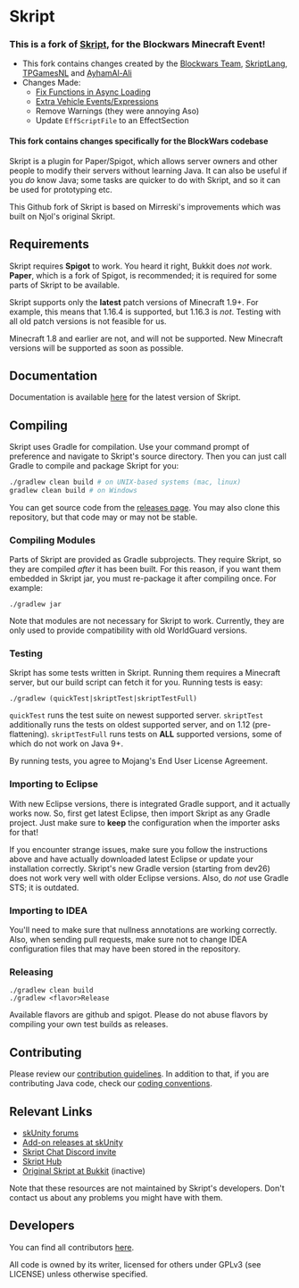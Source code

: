 # Skript

### This is a fork of [Skript](https://github.com/SkriptLang/Skript/), for the Blockwars Minecraft Event!
- This fork contains changes created by the [Blockwars Team](https://github.com/BlockWarsMC), [SkriptLang](SkriptLang), [TPGamesNL](https://github.com/TPGamesNL) and [AyhamAl-Ali](AyhamAl-Ali)
- Changes Made:
  - [Fix Functions in Async Loading](https://github.com/SkriptLang/Skript/pull/4252)
  - [Extra Vehicle Events/Expressions](https://github.com/SkriptLang/Skript/pull/4329)
  - Remove Warnings (they were annoying Aso)
  - Update `EffScriptFile` to an EffectSection
#### This fork contains changes specifically for the BlockWars codebase

Skript is a plugin for Paper/Spigot, which allows server owners and other people
to modify their servers without learning Java. It can also be useful if you
*do* know Java; some tasks are quicker to do with Skript, and so it can be used
for prototyping etc.

This Github fork of Skript is based on Mirreski's improvements which was built
on Njol's original Skript.

## Requirements
Skript requires **Spigot** to work. You heard it right, Bukkit does *not* work.
**Paper**, which is a fork of Spigot, is recommended; it is required for some
parts of Skript to be available.

Skript supports only the **latest** patch versions of Minecraft 1.9+.
For example, this means that 1.16.4 is supported, but 1.16.3 is *not*.
Testing with all old patch versions is not feasible for us.

Minecraft 1.8 and earlier are not, and will not be supported. New Minecraft
versions will be supported as soon as possible.


## Documentation
Documentation is available [here](https://skriptlang.github.io/Skript) for the
latest version of Skript.

## Compiling
Skript uses Gradle for compilation. Use your command prompt of preference and
navigate to Skript's source directory. Then you can just call Gradle to compile
and package Skript for you:

```bash
./gradlew clean build # on UNIX-based systems (mac, linux)
gradlew clean build # on Windows
```

You can get source code from the [releases page](https://github.com/SkriptLang/Skript/releases).
You may also clone this repository, but that code may or may not be stable.

### Compiling Modules
Parts of Skript are provided as Gradle subprojects. They require Skript, so
they are compiled *after* it has been built. For this reason, if you want them
embedded in Skript jar, you must re-package it after compiling once. For example:

```
./gradlew jar
```

Note that modules are not necessary for Skript to work. Currently, they are
only used to provide compatibility with old WorldGuard versions.

### Testing
Skript has some tests written in Skript. Running them requires a Minecraft
server, but our build script can fetch it for you. Running tests is easy:

```
./gradlew (quickTest|skriptTest|skriptTestFull)
```

<code>quickTest</code> runs the test suite on newest supported server.
<code>skriptTest</code> additionally runs the tests on oldest supported
server, and on 1.12 (pre-flattening). <code>skriptTestFull</code> runs
tests on **ALL** supported versions, some of which do not work on Java 9+.

By running tests, you agree to Mojang's End User License Agreement.

### Importing to Eclipse
With new Eclipse versions, there is integrated Gradle support, and it actually works now.
So, first get latest Eclipse, then import Skript as any Gradle project. Just
make sure to **keep** the configuration when the importer asks for that!

If you encounter strange issues, make sure you follow the instructions above and have
actually downloaded latest Eclipse or update your installation correctly. Skript's
new Gradle version (starting from dev26) does not work very well with older Eclipse
versions. Also, do *not* use Gradle STS; it is outdated.

### Importing to IDEA
You'll need to make sure that nullness annotations are working correctly. Also,
when sending pull requests, make sure not to change IDEA configuration files
that may have been stored in the repository.

### Releasing
```
./gradlew clean build
./gradlew <flavor>Release
```
Available flavors are github and spigot. Please do not abuse flavors by
compiling your own test builds as releases.

## Contributing
Please review our [contribution guidelines](https://github.com/SkriptLang/Skript/blob/master/.github/contributing.md).
In addition to that, if you are contributing Java code, check our
[coding conventions](https://github.com/SkriptLang/Skript/blob/master/code-conventions.md).

## Relevant Links
* [skUnity forums](https://forums.skunity.com)
* [Add-on releases at skUnity](https://forums.skunity.com/forums/addon-releases)
* [Skript Chat Discord invite](https://discord.gg/0lx4QhQvwelCZbEX)
* [Skript Hub](https://skripthub.net)
* [Original Skript at Bukkit](https://dev.bukkit.org/bukkit-plugins/skript) (inactive)

Note that these resources are not maintained by Skript's developers. Don't
contact us about any problems you might have with them.

## Developers
You can find all contributors [here](https://github.com/SkriptLang/Skript/graphs/contributors).

All code is owned by its writer, licensed for others under GPLv3 (see LICENSE)
unless otherwise specified.
